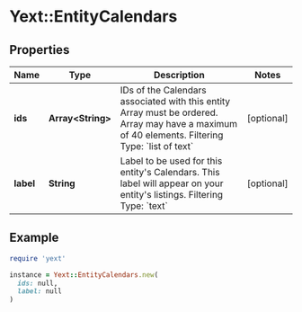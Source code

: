 # Yext::EntityCalendars

## Properties

| Name | Type | Description | Notes |
| ---- | ---- | ----------- | ----- |
| **ids** | **Array&lt;String&gt;** | IDs of the Calendars associated with this entity   Array must be ordered.  Array may have a maximum of 40 elements.   Filtering Type: &#x60;list of text&#x60; | [optional] |
| **label** | **String** | Label to be used for this entity&#39;s Calendars. This label will appear on your entity&#39;s listings.  Filtering Type: &#x60;text&#x60; | [optional] |

## Example

```ruby
require 'yext'

instance = Yext::EntityCalendars.new(
  ids: null,
  label: null
)
```

